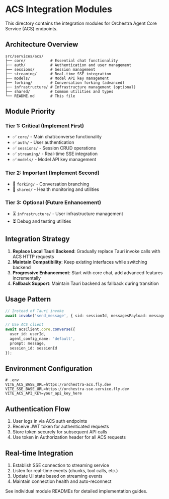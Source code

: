 # ACS Integration Modules

This directory contains the integration modules for Orchestra Agent Core Service (ACS) endpoints.

## Architecture Overview

```
src/services/acs/
├── core/           # Essential chat functionality
├── auth/           # Authentication and user management
├── sessions/       # Session management
├── streaming/      # Real-time SSE integration
├── models/         # Model API key management
├── forking/        # Conversation forking (advanced)
├── infrastructure/ # Infrastructure management (optional)
├── shared/         # Common utilities and types
└── README.md       # This file
```

## Module Priority

### **Tier 1: Critical (Implement First)**
- ✅ `core/` - Main chat/converse functionality
- ✅ `auth/` - User authentication
- ✅ `sessions/` - Session CRUD operations
- ✅ `streaming/` - Real-time SSE integration
- ✅ `models/` - Model API key management

### **Tier 2: Important (Implement Second)**
- 🔄 `forking/` - Conversation branching
- 🔄 `shared/` - Health monitoring and utilities

### **Tier 3: Optional (Future Enhancement)**
- ⏳ `infrastructure/` - User infrastructure management
- ⏳ Debug and testing utilities

## Integration Strategy

1. **Replace Local Tauri Backend**: Gradually replace Tauri invoke calls with ACS HTTP requests
2. **Maintain Compatibility**: Keep existing interfaces while switching backend
3. **Progressive Enhancement**: Start with core chat, add advanced features incrementally
4. **Fallback Support**: Maintain Tauri backend as fallback during transition

## Usage Pattern

```typescript
// Instead of Tauri invoke
await invoke('send_message', { sid: sessionId, messagesPayload: messages });

// Use ACS client
await acsClient.core.converse({
  user_id: userId,
  agent_config_name: 'default',
  prompt: message,
  session_id: sessionId
});
```

## Environment Configuration

```env
# .env
VITE_ACS_BASE_URL=https://orchestra-acs.fly.dev
VITE_SSE_BASE_URL=https://orchestra-sse-service.fly.dev
VITE_ACS_API_KEY=your_api_key_here
```

## Authentication Flow

1. User logs in via ACS auth endpoints
2. Receive JWT token for authenticated requests
3. Store token securely for subsequent API calls
4. Use token in Authorization header for all ACS requests

## Real-time Integration

1. Establish SSE connection to streaming service
2. Listen for real-time events (chunks, tool calls, etc.)
3. Update UI state based on streaming events
4. Maintain connection health and auto-reconnect

See individual module READMEs for detailed implementation guides.
